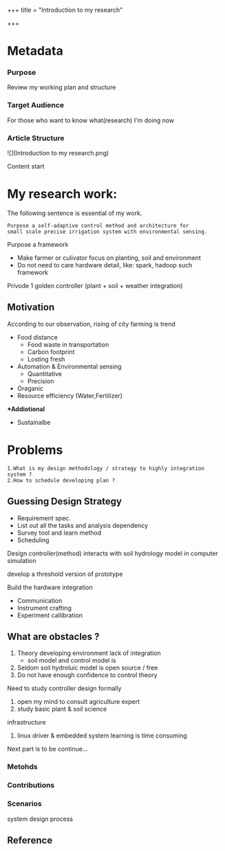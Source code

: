 +++
title = "Introduction to my research"

+++

# Metadata 
### Purpose
Review my working plan and structure

### Target Audience
For those who want to know what(research) I'm doing now

### Article Structure

![](Introduction to my research.png)
 

Content start

# My research work:
The following sentence is essential of my work.
	
	Purpose a self-adaptive control method and architecture for 
	small scale precise irrigation system with environmental sensing.

Purpose a framework

- Make farmer or culivator focus on planting, soil and environment
- Do not need to care hardware detail, like: spark, hadoop such framework

Privode 1 golden controller (plant + soil + weather integration)

## Motivation

According to our observation, rising of city farming is trend

- Food distance 
    -  Food waste in transportation 
    -  Carbon footprint
    -  Losting fresh
- Automation & Environmental sensing
    - Quantitative
    - Precision
- Oraganic
- Resource efficiency (Water,Fertilizer)

__*Addiotional__

- Sustainalbe


# Problems
    1.What is my design methodology / strategy to highly integration system ?
    2.How to schedule developing plan ?

## Guessing Design Strategy

- Requirement spec.
- List out all the tasks and analysis dependency
- Survey tool and learn method 
- Scheduling


Design controller(method) interacts with soil hydrology model in computer simulation 

develop a threshold version of prototype


Build the hardware integration

- Communication 
- Instrument crafting
- Experiment callibration

## What are obstacles ?


1. Theory developing environment lack of integration
	- soil model and control model is 
2. Seldom soil hydroluic model is open source / free
3. Do not have enough confidence to control theory

Need to study controller design formally

1. open my mind to consult agriculture expert
2. study basic plant & soil science


infrastructure

1. linux driver & embedded system learning is time consuming

Next part is to be continue...



### Metohds	

### Contributions

### Scenarios

system design process




## Reference
